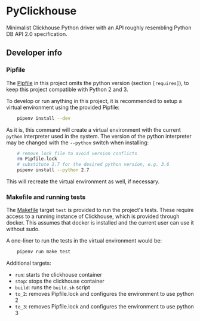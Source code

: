 # PyClickhouse
Minimalist Clickhouse Python driver with an API roughly resembling Python DB API 2.0 specification.

## Developer info

### Pipfile

The [Pipfile](Pipfile) in this project omits the python version (section `[requires]`), to keep
this project compatible with Python 2 and 3. 

To develop or run anything in this project, it is recommended to setup a virtual
environment using the provided Pipfile:

````bash
    pipenv install --dev
````

As it is, this command will create a virtual environment with the current `python`
interpreter used in the system. The version of the python interpreter may be
changed with the `--python` switch when installing:

````bash
    # remove lock file to avoid version conflicts
    rm Pipfile.lock
    # substitute 2.7 for the desired python version, e.g. 3.6
    pipenv install --python 2.7
````

This will recreate the virtual environment as well, if necessary.

### Makefile and running tests

The [Makefile](Makefile) target `test` is provided to run the project's tests. These require
access to a running instance of Clickhouse, which is provided through docker. This assumes
that docker is installed and the current user can use it without sudo.

A one-liner to run the tests in the virtual environment would be:

````bash
    pipenv run make test
````

Additional targets:

- `run`: starts the clickhouse container
- `stop`: stops the clickhouse container
- `build`: runs the `build.sh` script
- `to_2`: removes Pipfile.lock and configures the environment to use python 2
- `to_3`: removes Pipfile.lock and configures the environment to use python 3
